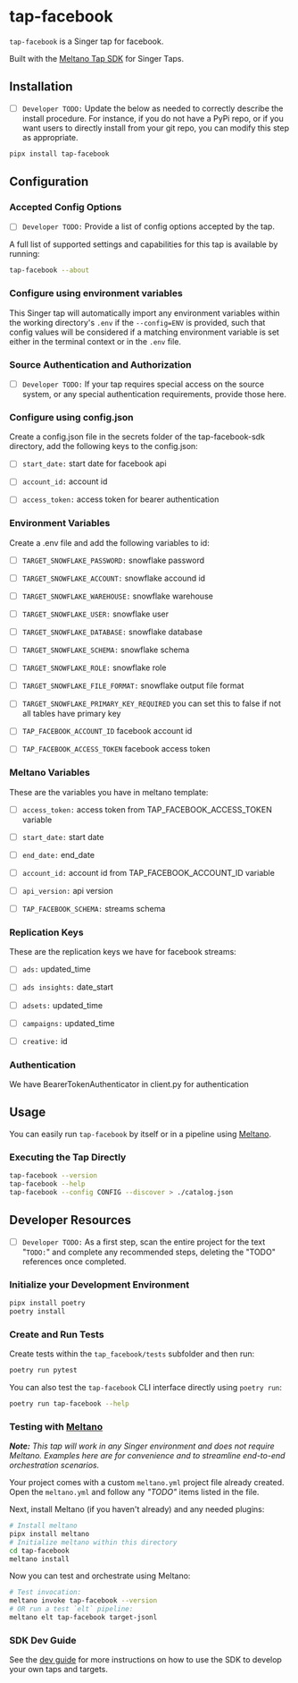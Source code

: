 # tap-facebook

`tap-facebook` is a Singer tap for facebook.

Built with the [Meltano Tap SDK](https://sdk.meltano.com) for Singer Taps.

## Installation

- [ ] `Developer TODO:` Update the below as needed to correctly describe the install procedure. For instance, if you do not have a PyPi repo, or if you want users to directly install from your git repo, you can modify this step as appropriate.

```bash
pipx install tap-facebook
```

## Configuration

### Accepted Config Options

- [ ] `Developer TODO:` Provide a list of config options accepted by the tap.

A full list of supported settings and capabilities for this
tap is available by running:

```bash
tap-facebook --about
```

### Configure using environment variables

This Singer tap will automatically import any environment variables within the working directory's
`.env` if the `--config=ENV` is provided, such that config values will be considered if a matching
environment variable is set either in the terminal context or in the `.env` file.

### Source Authentication and Authorization

- [ ] `Developer TODO:` If your tap requires special access on the source system, or any special authentication requirements, provide those here.

### Configure using config.json

Create a config.json file in the secrets folder of the tap-facebook-sdk directory, add the following keys to the config.json:

- [ ] `start_date:` start date for facebook api
- [ ] `account_id:` account id
- [ ] `access_token:` access token for bearer authentication


### Environment Variables

Create a .env file and add the following variables to id:

- [ ] `TARGET_SNOWFLAKE_PASSWORD:` snowflake password
- [ ] `TARGET_SNOWFLAKE_ACCOUNT:` snowflake accound id
- [ ] `TARGET_SNOWFLAKE_WAREHOUSE:` snowflake warehouse
- [ ] `TARGET_SNOWFLAKE_USER:` snowflake user
- [ ] `TARGET_SNOWFLAKE_DATABASE:` snowflake database
- [ ] `TARGET_SNOWFLAKE_SCHEMA:` snowflake schema
- [ ] `TARGET_SNOWFLAKE_ROLE:` snowflake role
- [ ] `TARGET_SNOWFLAKE_FILE_FORMAT:` snowflake output file format
- [ ] `TARGET_SNOWFLAKE_PRIMARY_KEY_REQUIRED` you can set this to false if not all tables have primary key
- [ ] `TAP_FACEBOOK_ACCOUNT_ID` facebook account id
- [ ] `TAP_FACEBOOK_ACCESS_TOKEN` facebook access token


### Meltano Variables

These are the variables you have in meltano template:

- [ ] `access_token:` access token from TAP_FACEBOOK_ACCESS_TOKEN variable
- [ ] `start_date:` start date
- [ ] `end_date:` end_date 
- [ ] `account_id:` account id from TAP_FACEBOOK_ACCOUNT_ID variable
- [ ] `api_version:` api version
- [ ] `TAP_FACEBOOK_SCHEMA:` streams schema


### Replication Keys

These are the replication keys we have for facebook streams:

- [ ] `ads:` updated_time
- [ ] `ads insights:` date_start
- [ ] `adsets:` updated_time
- [ ] `campaigns:` updated_time
- [ ] `creative:` id


### Authentication

We have BearerTokenAuthenticator in client.py for authentication

## Usage

You can easily run `tap-facebook` by itself or in a pipeline using [Meltano](https://meltano.com/).

### Executing the Tap Directly

```bash
tap-facebook --version
tap-facebook --help
tap-facebook --config CONFIG --discover > ./catalog.json
```

## Developer Resources

- [ ] `Developer TODO:` As a first step, scan the entire project for the text "`TODO:`" and complete any recommended steps, deleting the "TODO" references once completed.

### Initialize your Development Environment

```bash
pipx install poetry
poetry install
```

### Create and Run Tests

Create tests within the `tap_facebook/tests` subfolder and
  then run:

```bash
poetry run pytest
```

You can also test the `tap-facebook` CLI interface directly using `poetry run`:

```bash
poetry run tap-facebook --help
```

### Testing with [Meltano](https://www.meltano.com)

_**Note:** This tap will work in any Singer environment and does not require Meltano.
Examples here are for convenience and to streamline end-to-end orchestration scenarios._

Your project comes with a custom `meltano.yml` project file already created. Open the `meltano.yml` and follow any _"TODO"_ items listed in
the file.

Next, install Meltano (if you haven't already) and any needed plugins:

```bash
# Install meltano
pipx install meltano
# Initialize meltano within this directory
cd tap-facebook
meltano install
```

Now you can test and orchestrate using Meltano:

```bash
# Test invocation:
meltano invoke tap-facebook --version
# OR run a test `elt` pipeline:
meltano elt tap-facebook target-jsonl
```

### SDK Dev Guide

See the [dev guide](https://sdk.meltano.com/en/latest/dev_guide.html) for more instructions on how to use the SDK to 
develop your own taps and targets.
